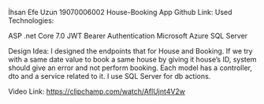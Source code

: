 İhsan Efe Uzun		19070006002		House-Booking App
Github Link:
Used Technologies:

ASP .net Core 7.0
JWT Bearer Authentication
Microsoft Azure
SQL Server

Design Idea: I designed the endpoints that for House and Booking. If we try with a same date value to book a same house by giving it house’s ID, system should give an error and not perform booking. Each model has a controller, dto and a service related to it. I use SQL Server for db actions.

Video Link: https://clipchamp.com/watch/AflUjnt4V2w
